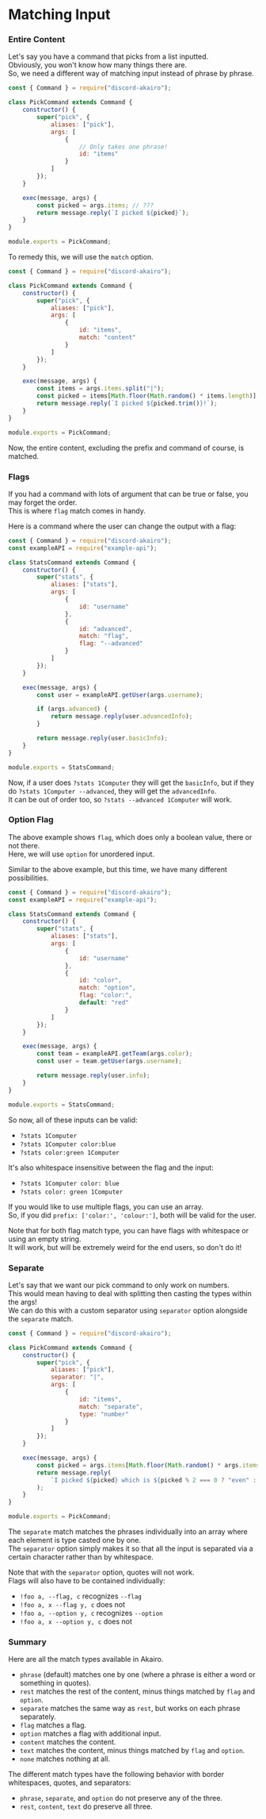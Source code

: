 # Matching Input

### Entire Content

Let's say you have a command that picks from a list inputted.  
Obviously, you won't know how many things there are.  
So, we need a different way of matching input instead of phrase by phrase.

```js
const { Command } = require("discord-akairo");

class PickCommand extends Command {
	constructor() {
		super("pick", {
			aliases: ["pick"],
			args: [
				{
					// Only takes one phrase!
					id: "items"
				}
			]
		});
	}

	exec(message, args) {
		const picked = args.items; // ???
		return message.reply(`I picked ${picked}`);
	}
}

module.exports = PickCommand;
```

To remedy this, we will use the `match` option.

```js
const { Command } = require("discord-akairo");

class PickCommand extends Command {
	constructor() {
		super("pick", {
			aliases: ["pick"],
			args: [
				{
					id: "items",
					match: "content"
				}
			]
		});
	}

	exec(message, args) {
		const items = args.items.split("|");
		const picked = items[Math.floor(Math.random() * items.length)];
		return message.reply(`I picked ${picked.trim()}!`);
	}
}

module.exports = PickCommand;
```

Now, the entire content, excluding the prefix and command of course, is matched.

### Flags

If you had a command with lots of argument that can be true or false, you may forget the order.  
This is where `flag` match comes in handy.

Here is a command where the user can change the output with a flag:

```js
const { Command } = require("discord-akairo");
const exampleAPI = require("example-api");

class StatsCommand extends Command {
	constructor() {
		super("stats", {
			aliases: ["stats"],
			args: [
				{
					id: "username"
				},
				{
					id: "advanced",
					match: "flag",
					flag: "--advanced"
				}
			]
		});
	}

	exec(message, args) {
		const user = exampleAPI.getUser(args.username);

		if (args.advanced) {
			return message.reply(user.advancedInfo);
		}

		return message.reply(user.basicInfo);
	}
}

module.exports = StatsCommand;
```

Now, if a user does `?stats 1Computer` they will get the `basicInfo`, but if they do `?stats 1Computer --advanced`, they will get the `advancedInfo`.  
It can be out of order too, so `?stats --advanced 1Computer` will work.

### Option Flag

The above example shows `flag`, which does only a boolean value, there or not there.  
Here, we will use `option` for unordered input.

Similar to the above example, but this time, we have many different possibilities.

```js
const { Command } = require("discord-akairo");
const exampleAPI = require("example-api");

class StatsCommand extends Command {
	constructor() {
		super("stats", {
			aliases: ["stats"],
			args: [
				{
					id: "username"
				},
				{
					id: "color",
					match: "option",
					flag: "color:",
					default: "red"
				}
			]
		});
	}

	exec(message, args) {
		const team = exampleAPI.getTeam(args.color);
		const user = team.getUser(args.username);

		return message.reply(user.info);
	}
}

module.exports = StatsCommand;
```

So now, all of these inputs can be valid:

- `?stats 1Computer`
- `?stats 1Computer color:blue`
- `?stats color:green 1Computer`

It's also whitespace insensitive between the flag and the input:

- `?stats 1Computer color: blue`
- `?stats color: green 1Computer`

If you would like to use multiple flags, you can use an array.  
So, if you did `prefix: ['color:', 'colour:']`, both will be valid for the user.

Note that for both flag match type, you can have flags with whitespace or using an empty string.  
It will work, but will be extremely weird for the end users, so don't do it!

### Separate

Let's say that we want our pick command to only work on numbers.  
This would mean having to deal with splitting then casting the types within the args!  
We can do this with a custom separator using `separator` option alongside the `separate` match.

```js
const { Command } = require("discord-akairo");

class PickCommand extends Command {
	constructor() {
		super("pick", {
			aliases: ["pick"],
			separator: "|",
			args: [
				{
					id: "items",
					match: "separate",
					type: "number"
				}
			]
		});
	}

	exec(message, args) {
		const picked = args.items[Math.floor(Math.random() * args.items.length)];
		return message.reply(
			`I picked ${picked} which is ${picked % 2 === 0 ? "even" : "odd"}!`
		);
	}
}

module.exports = PickCommand;
```

The `separate` match matches the phrases individually into an array where each element is type casted one by one.  
The `separator` option simply makes it so that all the input is separated via a certain character rather than by whitespace.

Note that with the `separator` option, quotes will not work.  
Flags will also have to be contained individually:

- `!foo a, --flag, c` recognizes `--flag`
- `!foo a, x --flag y, c` does not
- `!foo a, --option y, c` recognizes `--option`
- `!foo a, x --option y, c` does not

### Summary

Here are all the match types available in Akairo.

- `phrase` (default) matches one by one (where a phrase is either a word or something in quotes).
- `rest` matches the rest of the content, minus things matched by `flag` and `option`.
- `separate` matches the same way as `rest`, but works on each phrase separately.
- `flag` matches a flag.
- `option` matches a flag with additional input.
- `content` matches the content.
- `text` matches the content, minus things matched by `flag` and `option`.
- `none` matches nothing at all.

The different match types have the following behavior with border whitespaces, quotes, and separators:

- `phrase`, `separate`, and `option` do not preserve any of the three.
- `rest`, `content`, `text` do preserve all three.
